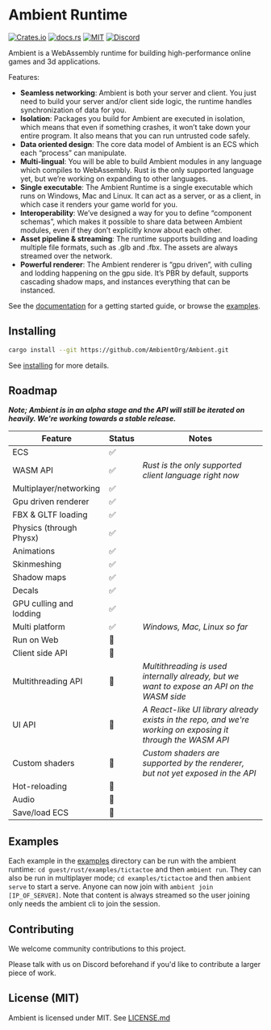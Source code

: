 # Ambient Runtime

[![Crates.io](https://img.shields.io/crates/v/ambient_api)](https://crates.io/crates/ambient_api)
[![docs.rs](https://img.shields.io/docsrs/ambient_api)](https://docs.rs/ambient_api)
[![MIT](https://img.shields.io/badge/license-MIT-blue.svg)](https://github.com/AmbientOrg/Ambient#license)
[![Discord](https://img.shields.io/discord/894505972289134632)](https://discord.gg/gYSM4tHZ)

Ambient is a WebAssembly runtime for building high-performance online games and 3d applications.

Features:

- **Seamless networking**: Ambient is both your server and client. You just need to build your server and/or client side logic, the runtime handles synchronization of data for you.
- **Isolation**: Packages you build for Ambient are executed in isolation, which means that even if something crashes, it won’t take down your entire program. It also means that you can run untrusted code safely.
- **Data oriented design**: The core data model of Ambient is an ECS which each “process” can manipulate.
- **Multi-lingual**: You will be able to build Ambient modules in any language which compiles to WebAssembly. Rust is the only supported language yet, but we’re working on expanding to other languages.
- **Single executable**: The Ambient Runtime is a single executable which runs on Windows, Mac and Linux. It can act as a server, or as a client, in which case it renders your game world for you.
- **Interoperability**: We’ve designed a way for you to define “component schemas”, which makes it possible to share data between Ambient modules, even if they don’t explicitly know about each other.
- **Asset pipeline & streaming**: The runtime supports building and loading multiple file formats, such as .glb and .fbx. The assets are always streamed over the network.
- **Powerful renderer**: The Ambient renderer is “gpu driven”, with culling and lodding happening on the gpu side. It’s PBR by default, supports cascading shadow maps, and instances everything that can be instanced.

See the [documentation](https://ambientorg.github.io/Ambient/) for a getting started guide, or browse the [examples](https://github.com/AmbientOrg/Ambient/tree/main/guest/rust/examples).

## Installing

```sh
cargo install --git https://github.com/AmbientOrg/Ambient.git
```

See [installing](https://ambientorg.github.io/Ambient/installing.html) for more details.

## Roadmap

**_Note; Ambient is in an alpha stage and the API will still be iterated on heavily. We're working towards a stable release._**

| Feature                 | Status | Notes                                                                                                       |
| ----------------------- | ------ | ----------------------------------------------------------------------------------------------------------- |
| ECS                     | ✅     |
| WASM API                | ✅     | _Rust is the only supported client language right now_                                                      |
| Multiplayer/networking  | ✅     |
| Gpu driven renderer     | ✅     |
| FBX & GLTF loading      | ✅     |
| Physics (through Physx) | ✅     |
| Animations              | ✅     |
| Skinmeshing             | ✅     |
| Shadow maps             | ✅     |
| Decals                  | ✅     |
| GPU culling and lodding | ✅     |
| Multi platform          | ✅     | _Windows, Mac, Linux so far_                                                                                |
| Run on Web              | 🚧     |
| Client side API         | 🚧     |
| Multithreading API      | 🚧     | _Multithreading is used internally already, but we want to expose an API on the WASM side_                  |
| UI API                  | 🚧     | _A React-like UI library already exists in the repo, and we're working on exposing it through the WASM API_ |
| Custom shaders          | 🚧     | _Custom shaders are supported by the renderer, but not yet exposed in the API_                              |
| Hot-reloading           | 🚧     |
| Audio                   | 🚧     |
| Save/load ECS           | 🚧     |

## Examples

Each example in the [examples](./guest/rust/examples/) directory can be run with the ambient runtime: `cd guest/rust/examples/tictactoe` and then `ambient run`.
They can also be run in multiplayer mode; `cd examples/tictactoe` and then `ambient serve` to start a serve. Anyone can now join
with `ambient join [IP_OF_SERVER]`. Note that content is always streamed so the user joining only needs the ambient cli to join the session.

## Contributing

We welcome community contributions to this project.

Please talk with us on Discord beforehand if you'd like to contribute a larger piece of work.

## License (MIT)

Ambient is licensed under MIT. See [LICENSE.md](./LICENSE.md)
